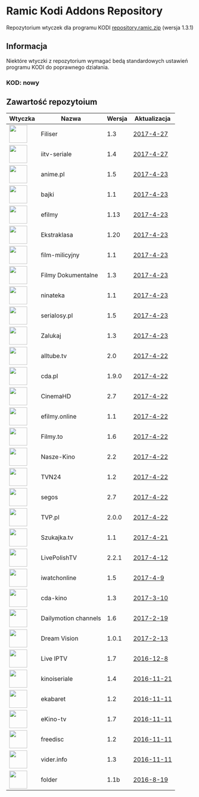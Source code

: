 # Ramic Kodi Addons Repository
Repozytorium wtyczek dla programu KODI
[repository.ramic.zip](https://github.com/ramicspa/kodi/raw/master/repository.ramic.zip) (wersja 1.3.1)
## Informacja
Niektóre wtyczki z repozytorium wymagać bedą standardowych ustawień programu KODI do poprawnego działania.
### KOD: **nowy**
## Zawartość repozytoium
|Wtyczka|Nazwa|Wersja|Aktualizacja|
|---|---|---|---|
|<img src="https://raw.githubusercontent.com/ramicspa/kodi/master/zips/plugin.video.filisertv/icon.png" width="48">|Filiser|1.3|[2017-4-27](https://raw.githubusercontent.com/ramicspa/kodi/master/zips/plugin.video.filisertv/changelog-1.3.txt)
|<img src="https://raw.githubusercontent.com/ramicspa/kodi/master/zips/plugin.video.iitv/icon.png" width="48">|iitv-seriale|1.4|[2017-4-27](https://raw.githubusercontent.com/ramicspa/kodi/master/zips/plugin.video.iitv/changelog-1.4.txt)
|<img src="https://raw.githubusercontent.com/ramicspa/kodi/master/zips/plugin.video.anime.pl/icon.png" width="48">|anime.pl|1.5|[2017-4-23](https://raw.githubusercontent.com/ramicspa/kodi/master/zips/plugin.video.anime.pl/changelog-1.5.txt)
|<img src="https://raw.githubusercontent.com/ramicspa/kodi/master/zips/plugin.video.bajkionline/icon.png" width="48">|bajki|1.1|[2017-4-23](https://raw.githubusercontent.com/ramicspa/kodi/master/zips/plugin.video.bajkionline/changelog-1.1.txt)
|<img src="https://raw.githubusercontent.com/ramicspa/kodi/master/zips/plugin.video.efilmy/icon.png" width="48">|efilmy|1.13|[2017-4-23](https://raw.githubusercontent.com/ramicspa/kodi/master/zips/plugin.video.efilmy/changelog-1.13.txt)
|<img src="https://raw.githubusercontent.com/ramicspa/kodi/master/zips/plugin.video.ekstraklasa/icon.png" width="48">|Ekstraklasa|1.20|[2017-4-23](https://raw.githubusercontent.com/ramicspa/kodi/master/zips/plugin.video.ekstraklasa/changelog-1.20.txt)
|<img src="https://raw.githubusercontent.com/ramicspa/kodi/master/zips/plugin.video.filmmilicyjny/icon.png" width="48">|film-milicyjny|1.1|[2017-4-23](https://raw.githubusercontent.com/ramicspa/kodi/master/zips/plugin.video.filmmilicyjny/changelog-1.1.txt)
|<img src="https://raw.githubusercontent.com/ramicspa/kodi/master/zips/plugin.video.filmydokumentalne/icon.png" width="48">|Filmy Dokumentalne|1.3|[2017-4-23](https://raw.githubusercontent.com/ramicspa/kodi/master/zips/plugin.video.filmydokumentalne/changelog-1.3.txt)
|<img src="https://raw.githubusercontent.com/ramicspa/kodi/master/zips/plugin.video.ninateka/icon.png" width="48">|ninateka|1.1|[2017-4-23](https://raw.githubusercontent.com/ramicspa/kodi/master/zips/plugin.video.ninateka/changelog-1.1.txt)
|<img src="https://raw.githubusercontent.com/ramicspa/kodi/master/zips/plugin.video.serialosypl/icon.png" width="48">|serialosy.pl|1.5|[2017-4-23](https://raw.githubusercontent.com/ramicspa/kodi/master/zips/plugin.video.serialosypl/changelog-1.5.txt)
|<img src="https://raw.githubusercontent.com/ramicspa/kodi/master/zips/plugin.video.zalukajcom/icon.png" width="48">|Zalukaj|1.3|[2017-4-23](https://raw.githubusercontent.com/ramicspa/kodi/master/zips/plugin.video.zalukajcom/changelog-1.3.txt)
|<img src="https://raw.githubusercontent.com/ramicspa/kodi/master/zips/plugin.video.alltube.tv/icon.png" width="48">|alltube.tv|2.0|[2017-4-22](https://raw.githubusercontent.com/ramicspa/kodi/master/zips/plugin.video.alltube.tv/changelog-2.0.txt)
|<img src="https://raw.githubusercontent.com/ramicspa/kodi/master/zips/plugin.video.cdapl/icon.png" width="48">|cda.pl|1.9.0|[2017-4-22](https://raw.githubusercontent.com/ramicspa/kodi/master/zips/plugin.video.cdapl/changelog-1.9.0.txt)
|<img src="https://raw.githubusercontent.com/ramicspa/kodi/master/zips/plugin.video.CinemaHD/icon.png" width="48">|CinemaHD|2.7|[2017-4-22](https://raw.githubusercontent.com/ramicspa/kodi/master/zips/plugin.video.CinemaHD/changelog-2.7.txt)
|<img src="https://raw.githubusercontent.com/ramicspa/kodi/master/zips/plugin.video.efilmy.online/icon.png" width="48">|efilmy.online|1.1|[2017-4-22](https://raw.githubusercontent.com/ramicspa/kodi/master/zips/plugin.video.efilmy.online/changelog-1.1.txt)
|<img src="https://raw.githubusercontent.com/ramicspa/kodi/master/zips/plugin.video.filmyto/icon.png" width="48">|Filmy.to|1.6|[2017-4-22](https://raw.githubusercontent.com/ramicspa/kodi/master/zips/plugin.video.filmyto/changelog-1.6.txt)
|<img src="https://raw.githubusercontent.com/ramicspa/kodi/master/zips/plugin.video.naszekino/icon.png" width="48">|Nasze-Kino|2.2|[2017-4-22](https://raw.githubusercontent.com/ramicspa/kodi/master/zips/plugin.video.naszekino/changelog-2.2.txt)
|<img src="https://raw.githubusercontent.com/ramicspa/kodi/master/zips/plugin.video.ramictvn24/icon.png" width="48">|TVN24|1.2|[2017-4-22](https://raw.githubusercontent.com/ramicspa/kodi/master/zips/plugin.video.ramictvn24/changelog-1.2.txt)
|<img src="https://raw.githubusercontent.com/ramicspa/kodi/master/zips/plugin.video.segos/icon.png" width="48">|segos|2.7|[2017-4-22](https://raw.githubusercontent.com/ramicspa/kodi/master/zips/plugin.video.segos/changelog-2.7.txt)
|<img src="https://raw.githubusercontent.com/ramicspa/kodi/master/zips/plugin.video.TVP.pl/icon.png" width="48">|TVP.pl|2.0.0|[2017-4-22](https://raw.githubusercontent.com/ramicspa/kodi/master/zips/plugin.video.TVP.pl/changelog-2.0.0.txt)
|<img src="https://raw.githubusercontent.com/ramicspa/kodi/master/zips/plugin.video.szukajkatv/icon.png" width="48">|Szukajka.tv|1.1|[2017-4-21](https://raw.githubusercontent.com/ramicspa/kodi/master/zips/plugin.video.szukajkatv/changelog-1.1.txt)
|<img src="https://raw.githubusercontent.com/ramicspa/kodi/master/zips/plugin.video.LivePolishTV/icon.png" width="48">|LivePolishTV|2.2.1|[2017-4-12](https://raw.githubusercontent.com/ramicspa/kodi/master/zips/plugin.video.LivePolishTV/changelog-2.2.1.txt)
|<img src="https://raw.githubusercontent.com/ramicspa/kodi/master/zips/plugin.video.iwatchonline/icon.png" width="48">|iwatchonline|1.5|[2017-4-9](https://raw.githubusercontent.com/ramicspa/kodi/master/zips/plugin.video.iwatchonline/changelog-1.5.txt)
|<img src="https://raw.githubusercontent.com/ramicspa/kodi/master/zips/plugin.video.kino24tv/icon.png" width="48">|cda-kino|1.3|[2017-3-10](https://raw.githubusercontent.com/ramicspa/kodi/master/zips/plugin.video.kino24tv/changelog-1.3.txt)
|<img src="https://raw.githubusercontent.com/ramicspa/kodi/master/zips/plugin.video.dmchannels/icon.png" width="48">|Dailymotion channels|1.6|[2017-2-19](https://raw.githubusercontent.com/ramicspa/kodi/master/zips/plugin.video.dmchannels/changelog-1.6.txt)
|<img src="https://raw.githubusercontent.com/ramicspa/kodi/master/zips/plugin.video.dreamvision/icon.png" width="48">|Dream Vision|1.0.1|[2017-2-13](https://raw.githubusercontent.com/ramicspa/kodi/master/zips/plugin.video.dreamvision/changelog-1.0.1.txt)
|<img src="https://raw.githubusercontent.com/ramicspa/kodi/master/zips/plugin.video.LiveIPTV/icon.png" width="48">|Live IPTV|1.7|[2016-12-8](https://raw.githubusercontent.com/ramicspa/kodi/master/zips/plugin.video.LiveIPTV/changelog-1.7.txt)
|<img src="https://raw.githubusercontent.com/ramicspa/kodi/master/zips/plugin.video.kinoiseriale/icon.png" width="48">|kinoiseriale|1.4|[2016-11-21](https://raw.githubusercontent.com/ramicspa/kodi/master/zips/plugin.video.kinoiseriale/changelog-1.4.txt)
|<img src="https://raw.githubusercontent.com/ramicspa/kodi/master/zips/plugin.video.ekabaretpl/icon.png" width="48">|ekabaret|1.2|[2016-11-11](https://raw.githubusercontent.com/ramicspa/kodi/master/zips/plugin.video.ekabaretpl/changelog-1.2.txt)
|<img src="https://raw.githubusercontent.com/ramicspa/kodi/master/zips/plugin.video.ekinotv/icon.png" width="48">|eKino-tv|1.7|[2016-11-11](https://raw.githubusercontent.com/ramicspa/kodi/master/zips/plugin.video.ekinotv/changelog-1.7.txt)
|<img src="https://raw.githubusercontent.com/ramicspa/kodi/master/zips/plugin.video.freedisc.pl/icon.png" width="48">|freedisc|1.2|[2016-11-11](https://raw.githubusercontent.com/ramicspa/kodi/master/zips/plugin.video.freedisc.pl/changelog-1.2.txt)
|<img src="https://raw.githubusercontent.com/ramicspa/kodi/master/zips/plugin.video.viderpl/icon.png" width="48">|vider.info|1.3|[2016-11-11](https://raw.githubusercontent.com/ramicspa/kodi/master/zips/plugin.video.viderpl/changelog-1.3.txt)
|<img src="https://raw.githubusercontent.com/ramicspa/kodi/master/zips/plugin.video.folderramic/icon.png" width="48">|folder|1.1b|[2016-8-19](https://raw.githubusercontent.com/ramicspa/kodi/master/zips/plugin.video.folderramic/changelog-1.1b.txt)